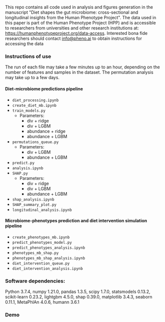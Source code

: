 This repo contains all code used in analysis and figures generation in the manuscript "Diet shapes the gut microbiome: cross-sectional and longitudinal insights from the Human Phenotype Project".
The data used in this paper is part of the Human Phenotype Project (HPP) and is accessible to researchers from universities and other research institutions at: https://humanphenotypeproject.org/data-access.
Interested bona fide researchers should contact info@pheno.ai to obtain instructions for accessing the data

### Instructions of use
The run of each file may take a few minutes up to an hour, depending on the number of features and samples in the dataset. The permutation analysis may take up to a few days.

#### Diet-microbiome predictions pipeline
- `diet_processing.ipynb`
- `create_diet_mb.ipynb`
- `train_models.py`  
  - Parameters:
    - div + ridge
    - div + LGBM
    - abundance + ridge
    - abundance + LGBM
- `permutations_queue.py`  
  - Parameters:
    - div + LGBM
    - abundance + LGBM
- `predict.py`
- `analysis.ipynb`
- `SHAP.py`  
  - Parameters:
    - div + ridge
    - div + LGBM
    - abundance + LGBM
- `shap_analysis.ipynb`
- `SHAP_summary_plot.py`
- `longitudinal_analysis.ipynb`

#### Microbiome-phenotypes prediction and diet intervention simulation pipeline
- `create_phenotypes_mb.ipynb`
- `predict_phenotypes_model.py`
- `predict_phenotypes_analysis.ipynb`
- `phenotypes_mb_shap.py`
- `phenotypes_mb_shap_analysis.ipynb`
- `diet_intervention_queue.py`
- `diet_intervention_analysis.ipynb`


### Software dependencies:
Python 3.7.4, numpy 1.21.0, pandas 1.3.5, scipy 1.7.0, statsmodels 0.13.2, scikit-learn 0.23.2, lightgbm 4.5.0, shap 0.39.0, matplotlib 3.4.3, seaborn 0.11.1, MetaPhlAn 4.0.6, humann 3.6.1

### Demo


